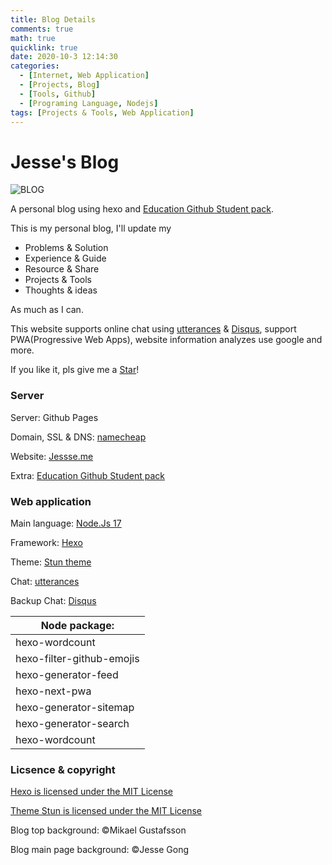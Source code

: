 ```yaml
---
title: Blog Details
comments: true
math: true
quicklink: true
date: 2020-10-3 12:14:30
categories: 
  - [Internet, Web Application]
  - [Projects, Blog]
  - [Tools, Github]
  - [Programing Language, Nodejs]
tags: [Projects & Tools, Web Application]
---
```


# Jesse's Blog

![BLOG](/images/BLOG.png)

A personal blog using hexo and [Education Github Student pack](http://education.github.com).

<!-- more -->

This is my personal blog, I'll update my

  - Problems & Solution
  - Experience & Guide
  - Resource & Share
  - Projects & Tools
  - Thoughts & ideas

As much as I can.

This website supports online chat using [utterances](https://github.com/utterance) & [Disqus](https://disqus.com), support PWA(Progressive Web Apps), website information analyzes use google and more.

If you like it, pls give me a <a class="github-button" href="https://github.com/Jesse-0x/Jesse-0x.github.io" data-size="large" data-show-count="true" aria-label="Star Jesse-0x/Jesse-0x.github.io on GitHub">Star</a>!

### Server

Server: Github Pages

Domain, SSL & DNS: [namecheap](https://www.namecheap.com/)

Website: [Jessse.me](https://jessse.me)

Extra: [Education Github Student pack](http://education.github.com)



### Web application

Main language: [Node.Js 17](https://nodejs.org/)

Framework: [Hexo](https://github.com/hexojs/hexo) 

Theme: [Stun theme](https://github.com/liuyib/hexo-theme-stun/blob/master/README_en-US.md)

Chat: [utterances](https://github.com/utterance)

Backup Chat: [Disqus](https://disqus.com)

| Node package:             |
| ------------------------- |
| hexo-wordcount            |
| hexo-filter-github-emojis |
| hexo-generator-feed       |
| hexo-next-pwa             |
| hexo-generator-sitemap    |
| hexo-generator-search     |
| hexo-wordcount            |



### Licsence & copyright

[Hexo is licensed under the MIT License](https://github.com/hexojs/hexo/blob/master/LICENSE)

[Theme Stun is licensed under the MIT License](https://github.com/liuyib/hexo-theme-stun/blob/master/LICENSE)

Blog top background: ©Mikael Gustafsson

Blog main page background: ©Jesse Gong

<script async defer src="https://buttons.github.io/buttons.js"></script>

